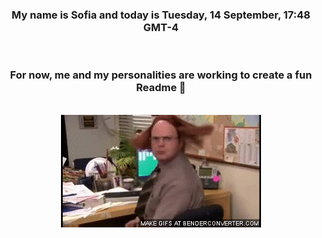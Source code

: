 


<div align="center">
<h3 >My name is Sofia and today is Tuesday, 14 September, 17:48 GMT-4</h3><br>
<h3 >For now, me and my personalities are working to create a fun Readme 👋
</h3><br>
<img src='img/dwight.gif' alt='working...'/>
</div>
